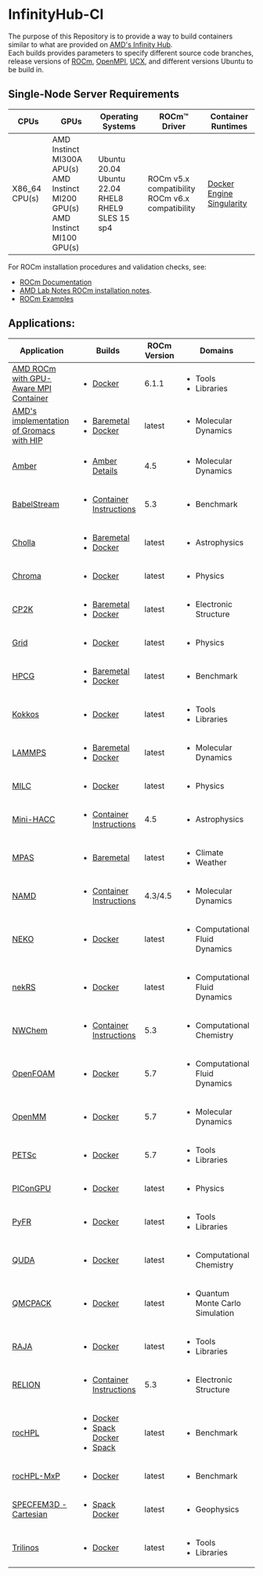 # InfinityHub-CI

The purpose of this Repository is to provide a way to build containers similar to what are provided on [AMD's Infinity Hub](https://www.amd.com/en/technologies/infinity-hub).  
Each builds provides parameters to specify different source code branches, release versions of [ROCm](https://github.com/RadeonOpenCompute/ROCm), [OpenMPI](https://github.com/open-mpi/ompi), [UCX](https://github.com/openucx/ucx), and different versions Ubuntu to be build in. 

## Single-Node Server Requirements
| CPUs | GPUs | Operating Systems | ROCm™ Driver | Container Runtimes | 
|---- |---- |----------------- |------------ |------------------ | 
| X86_64 CPU(s) | AMD Instinct MI300A APU(s) <br> AMD Instinct MI200 GPU(s) <br>  AMD Instinct MI100 GPU(s) | Ubuntu 20.04 <br> Ubuntu 22.04 <BR> RHEL8 <br> RHEL9 <br> SLES 15 sp4 | ROCm v5.x compatibility <br> ROCm v6.x compatibility |[Docker Engine](https://docs.docker.com/engine/install/) <br> [Singularity](https://sylabs.io/docs/) |

For ROCm installation procedures and validation checks, see:
* [ROCm Documentation](https://rocm.docs.amd.com)
* [AMD Lab Notes ROCm installation notes](https://github.com/amd/amd-lab-notes/tree/release/rocm-installation).
* [ROCm Examples](https://github.com/amd/rocm-examples)

## Applications:
|Application|Builds|ROCm Version|Domains|
|---|---|---|---|
|[AMD ROCm with GPU-Aware MPI Container](/base-gpu-mpi-rocm-docker/)|<ul><li>[Docker](/base-gpu-mpi-rocm-docker/)</li></ul>|6.1.1|<ul><li>Tools</li><li>Libraries</li></ui>|
|[AMD's implementation of Gromacs with HIP](/gromacs/)|<ul><li>[Baremetal](/gromacs/baremetal/)</li><li>[Docker](/gromacs/docker/)</li></ul>|latest|<ul><li>Molecular Dynamics</li></ul>|
|[Amber](/amber/)|<ul><li>[Amber Details](/amber/)</li></ul>|4.5|<ul><li>Molecular Dynamics</li></ul>|
|[BabelStream](/babelstream/)|<ul><li>[Container Instructions](/babelstream/)|5.3|<ul><li>Benchmark</li></ul>|
|[Cholla](/cholla/)|<ul><li>[Baremetal](/cholla/baremetal/)</li><li>[Docker](/cholla/docker/)</li></ul>|latest|<ul><li>Astrophysics</li></ul>|
|[Chroma](/chroma/)|<ul><li>[Docker](/chroma/docker/)</li></ul>|latest|<ul><li>Physics</li></ul>|
|[CP2K](/cp2k/)|<ul><li>[Baremetal](/cp2k/baremetal/)</li><li>[Docker](/cp2k/docker/)</li></ul>|latest|<ul><li>Electronic Structure</li></ul>|
|[Grid](/grid/)|<ul><li>[Docker](/grid/docker/)</li></ul>|latest|<ul><li>Physics</ul>|
|[HPCG](/hpcg/)|<ul><li>[Baremetal](/hpcg/baremetal/)</li><li>[Docker](/hpcg/docker/)</li></ul>|latest|<ul><li>Benchmark</li></ul>|
|[Kokkos](/kokkos/)|<ul><li>[Docker](/kokkos/docker/)</li></ul>|latest|<ul><li>Tools</li><li>Libraries</li></ul>|
|[LAMMPS](/lammps/)|<ul><li>[Baremetal](/lammps/baremetal/)</li><li>[Docker](/lammps/baremetal/)</li></ul>|latest|<ul><li>Molecular Dynamics</li></ul>|
|[MILC](/milc/)|<ul><li>[Docker](/milc/docker/)</li></ul>|latest|<ul><li>Physics</li></ul>|
|[Mini-HACC](/minihacc/)|<ul><li>[Container Instructions](/minihacc/)|4.5|<ul><li>Astrophysics</li></ul>|
|[MPAS](/mpas/)|<ul><li>[Baremetal](/mpas/)</li></ul>|latest|<ul><li>Climate</li><li>Weather</li></ul>|
|[NAMD](/namd/)|<ul><li>[Container Instructions](/namd/)</li></ul>|4.3/4.5|<ul><li>Molecular Dynamics</li></ul>|
|[NEKO](/neko/)|<ul><li>[Docker](/neko/docker/)</li></ul>|latest|<ul><li>Computational Fluid Dynamics</li></ul>|
|[nekRS](/nekrs/)|<ul><li>[Docker](/nekrs/docker/)</li></ul>|latest|<ul><li>Computational Fluid Dynamics</li></ul>|
|[NWChem](/nwchem/)|<ul><li>[Container Instructions](/nwchem/)</li></ul>|5.3|<ul><li>Computational Chemistry</li></ul>|
|[OpenFOAM](/openfoam/)|<ul><li>[Docker](/openfoam/docker/)</li></ul>|5.7|<ul><li>Computational Fluid Dynamics</li></ul>|
|[OpenMM](/openmm/)|<ul><li>[Docker](/openmm/docker/)</li></ul>|5.7|<ul><li>Molecular Dynamics</li></ul>|
|[PETSc](/petsc/)|<ul><li>[Docker](/petsc/docker/)</li></ul>|5.7|<ul><li>Tools</li><li>Libraries</li></ul>|
|[PIConGPU](/picongpu/)|<ul><li>[Docker](/picongpu/docker/)</li></ul>|latest|<ul><li>Physics</li></ul>|
|[PyFR](/pyfr/)|<ul><li>[Docker](/pyfr/docker/)</li></ul>|latest|<ul><li>Tools</li><li>Libraries</li></ul>|
|[QUDA](/quda/)|<ul><li>[Docker](/quda/docker/)</li></ul>|latest|<ul><li>Computational Chemistry</li></ul>|
|[QMCPACK](/qmcpack/)|<ul><li>[Docker](/qmcpack/docker/)</li></ul>|latest|<ul><li>Quantum Monte Carlo Simulation</li></ul>|
|[RAJA](/raja/)|<ul><li>[Docker](/raja/docker/)</li></ul>|latest|<ul><li>Tools</li><li>Libraries</li></ul>|
|[RELION](/relion/)|<ul><li>[Container Instructions](/relion/)</li></ul>|5.3|<ul><li>Electronic Structure</li></ul>|
|[rocHPL](/rochpl/)|<ul><li>[Docker](/rochpl/docker/)</li><li>[Spack Docker](/rochpl/docker-spack/)</li><li>[Spack](/rochpl/spack/)</li></ul>|latest|<ul><li>Benchmark</li></ul>|
|[rocHPL-MxP](/hpl-mxp/)|<ul><li>[Docker](/hpl-mxp/docker/)</li></ul>|latest|<ul><li>Benchmark</li></ul>|
|[SPECFEM3D - Cartesian](/specfem3d/)|<ul><li>[Spack Docker](/specfem3d/docker/)</li></ul>|latest|<ul><li>Geophysics</li></ul>|
|[Trilinos](/trilinos/)|<ul><li>[Docker](/trilinos/docker/)</li></ul>|latest|<ul><li>Tools</li><li>Libraries</li></ul>|
